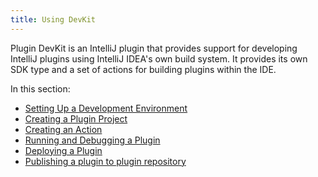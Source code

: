 ```yaml
---
title: Using DevKit
---
```


Plugin DevKit is an IntelliJ plugin that provides support for developing IntelliJ plugins using IntelliJ IDEA's
own build system. It provides its own SDK type and a set of actions for building plugins within the IDE.

In this section:

* [Setting Up a Development Environment](setting_up_environment.md)
* [Creating a Plugin Project](creating_plugin_project.md)
* [Creating an Action](creating_an_action.md)
* [Running and Debugging a Plugin](running_and_debugging_a_plugin.md)
* [Deploying a Plugin](deploying_plugin.md)
* [Publishing a plugin to plugin repository](publishing_plugin.md)
